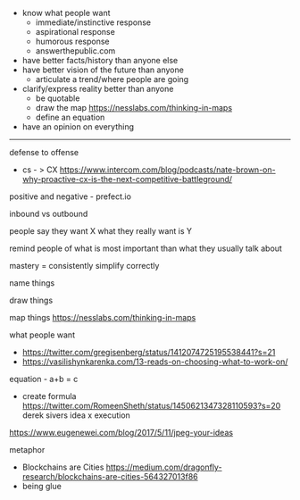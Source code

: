 
- know what people want
	- immediate/instinctive response
	- aspirational response
	- humorous response
	- answerthepublic.com
- have better facts/history than anyone else
- have better vision of the future than anyone
	- articulate a trend/where people are going
- clarify/express reality better than anyone
	- be quotable
	- draw the map https://nesslabs.com/thinking-in-maps
	- define an equation
- have an opinion on everything


----

defense to offense
- cs - > CX https://www.intercom.com/blog/podcasts/nate-brown-on-why-proactive-cx-is-the-next-competitive-battleground/

positive and negative - prefect.io

inbound vs outbound

people say they want X what they really want is Y

remind people of what is most important than what they usually talk about

mastery = consistently simplify correctly

name things

draw things

map things https://nesslabs.com/thinking-in-maps

what people want 
- https://twitter.com/gregisenberg/status/1412074725195538441?s=21
- https://vasilishynkarenka.com/13-reads-on-choosing-what-to-work-on/


equation - a+b = c
- create formula https://twitter.com/RomeenSheth/status/1450621347328110593?s=20
derek sivers idea x execution

https://www.eugenewei.com/blog/2017/5/11/jpeg-your-ideas


metaphor 
- Blockchains are Cities https://medium.com/dragonfly-research/blockchains-are-cities-564327013f86  
- being glue

